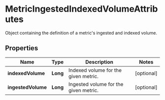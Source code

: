 

# MetricIngestedIndexedVolumeAttributes

Object containing the definition of a metric's ingested and indexed volume.
## Properties

Name | Type | Description | Notes
------------ | ------------- | ------------- | -------------
**indexedVolume** | **Long** | Indexed volume for the given metric. |  [optional]
**ingestedVolume** | **Long** | Ingested volume for the given metric. |  [optional]



